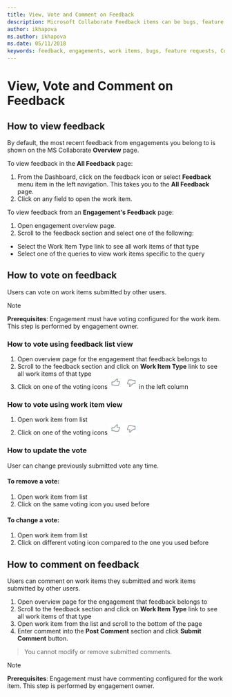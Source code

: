 ```yaml
---
title: View, Vote and Comment on Feedback
description: Microsoft Collaborate Feedback items can be bugs, feature requests or any task associated with an engagement. Feedback forms can be customized based on each engagement. 
author: ikhapova
ms.author: ikhapova
ms.date: 05/11/2018
keywords: feedback, engagements, work items, bugs, feature requests, Collaborate permissions, Microsoft Connect, SysDev Bug, Dev Center bugs
---
```


# View, Vote and Comment on Feedback

## How to view feedback

By default, the most recent feedback from engagements you belong to is shown on the MS Collaborate **Overview** page. 

To view feedback in the **All Feedback** page:
1. From the Dashboard, click on the feedback icon or select **Feedback** menu item in the left navigation. This takes you to the **All Feedback** page.
2. Click on any field to open the work item.

To view feedback from an **Engagement's Feedback** page:
1. Open engagement overview page.
2. Scroll to the feedback section and select one of the following:
 - Select the Work Item Type link to see all work items of that type
 - Select one of the queries to view work items specific to the query

## How to vote on feedback

Users can vote on work items submitted by other users.

> [!NOTE]
> **Prerequisites**: Engagement must have voting configured for the work item. This step is performed by engagement owner.

### How to vote using feedback list view

1. Open overview page for the engagement that feedback belongs to
2. Scroll to the feedback section and click on **Work Item Type** link to see all work items of that type
3. Click on one of the voting icons ![voting](images/voting.png) in the left column

### How to vote using work item view

1. Open work item from list
2. Click on one of the voting icons ![voting](images/voting.png) 

### How to update the vote

User can change previously submitted vote any time.

#### To remove a vote:
1. Open work item from list
2. Click on the same voting icon you used before

#### To change a vote:
1. Open work item from list
2. Click on different voting icon compared to the one you used before

## How to comment on feedback
Users can comment on work items they submitted and work items submitted by other users.

1. Open overview page for the engagement that feedback belongs to
2. Scroll to the feedback section and click on **Work Item Type** link to see all work items of that type
3. Open work item from the list and scroll to the bottom of the page
4. Enter comment into the **Post Comment** section and click **Submit Comment** button.

> You cannot modify or remove submitted comments.

> [!NOTE]
> **Prerequisites**: Engagement must have commenting configured for the work item. This step is performed by engagement owner.
